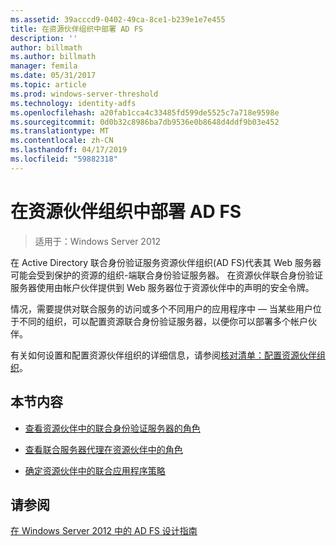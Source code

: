 ```yaml
---
ms.assetid: 39acccd9-0402-49ca-8ce1-b239e1e7e455
title: 在资源伙伴组织中部署 AD FS
description: ''
author: billmath
ms.author: billmath
manager: femila
ms.date: 05/31/2017
ms.topic: article
ms.prod: windows-server-threshold
ms.technology: identity-adfs
ms.openlocfilehash: a20fab1cca4c33485fd599de5525c7a718e9598e
ms.sourcegitcommit: 0d0b32c8986ba7db9536e0b8648d4ddf9b03e452
ms.translationtype: MT
ms.contentlocale: zh-CN
ms.lasthandoff: 04/17/2019
ms.locfileid: "59882318"
---
```

# <a name="deploying-ad-fs-in-the-resource-partner-organization"></a>在资源伙伴组织中部署 AD FS

>适用于：Windows Server 2012

在 Active Directory 联合身份验证服务资源伙伴组织\(AD FS\)代表其 Web 服务器可能会受到保护的资源的组织\-端联合身份验证服务器。 在资源伙伴联合身份验证服务器使用由帐户伙伴提供到 Web 服务器位于资源伙伴中的声明的安全令牌。  
  
情况，需要提供对联合服务的访问或多个不同用户的应用程序中 — 当某些用户位于不同的组织，可以配置资源联合身份验证服务器，以便你可以部署多个帐户伙伴。  
  
有关如何设置和配置资源伙伴组织的详细信息，请参阅[核对清单：配置资源伙伴组织](../../ad-fs/deployment/Checklist--Configuring-the-Resource-Partner-Organization.md)。  
  
## <a name="in-this-section"></a>本节内容  
  
-   [查看资源伙伴中的联合身份验证服务器的角色](Review-the-Role-of-the-Federation-Server-in-the-Resource-Partner.md)  
  
-   [查看联合服务器代理在资源伙伴中的角色](Review-the-Role-of-the-Federation-Server-Proxy-in-the-Resource-Partner.md)  
  
-   [确定资源伙伴中的联合应用程序策略](Determine-Your-Federated-Application-Strategy-in-the-Resource-Partner.md)  
  

## <a name="see-also"></a>请参阅
[在 Windows Server 2012 中的 AD FS 设计指南](AD-FS-Design-Guide-in-Windows-Server-2012.md)
